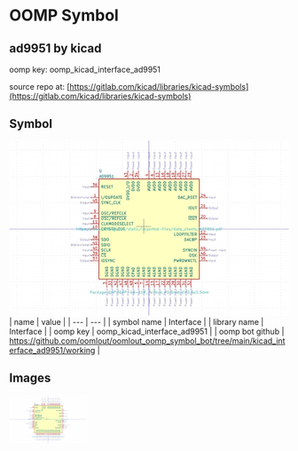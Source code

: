 # OOMP Symbol  
## ad9951  by kicad  
  
oomp key: oomp_kicad_interface_ad9951  
  
source repo at: [https://gitlab.com/kicad/libraries/kicad-symbols](https://gitlab.com/kicad/libraries/kicad-symbols)  
## Symbol  
  
[![working.png](working_600.png)](working.png)  
| name | value | 
| --- | --- | 
| symbol name | Interface | 
| library name | Interface | 
| oomp key | oomp_kicad_interface_ad9951 | 
| oomp bot github | https://github.com/oomlout/oomlout_oomp_symbol_bot/tree/main/kicad_interface_ad9951/working | 
## Images  
  
[![working.png](working_140.png)](working.png)  
